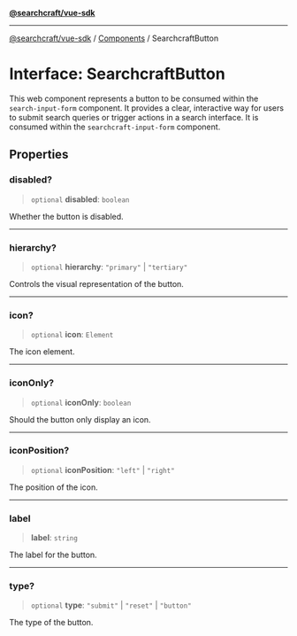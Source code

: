 [**@searchcraft/vue-sdk**](/reference/sdk/js-vue/README.md)

***

[@searchcraft/vue-sdk](/reference/sdk/js-vue/globals.md) / [Components](/reference/sdk/js-vue/namespaces/Components/README.md) / SearchcraftButton

# Interface: SearchcraftButton

This web component represents a button to be consumed within the `search-input-form` component.
It provides a clear, interactive way for users to submit search queries or trigger actions in a search interface.
It is consumed within the `searchcraft-input-form` component.

## Properties

### disabled?

> `optional` **disabled**: `boolean`

Whether the button is disabled.

***

### hierarchy?

> `optional` **hierarchy**: `"primary"` \| `"tertiary"`

Controls the visual representation of the button.

***

### icon?

> `optional` **icon**: `Element`

The icon element.

***

### iconOnly?

> `optional` **iconOnly**: `boolean`

Should the button only display an icon.

***

### iconPosition?

> `optional` **iconPosition**: `"left"` \| `"right"`

The position of the icon.

***

### label

> **label**: `string`

The label for the button.

***

### type?

> `optional` **type**: `"submit"` \| `"reset"` \| `"button"`

The type of the button.
